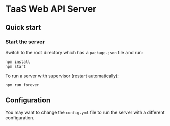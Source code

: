 # TaaS Web API Server

## Quick start

### Start the server

Switch to the root directory which has a `package.json` file and run:

```
npm install
npm start
```

To run a server with supervisor (restart automatically):

```
npm run forever
```

## Configuration

You may want to change the `config.yml` file to run the server with a different configuration.